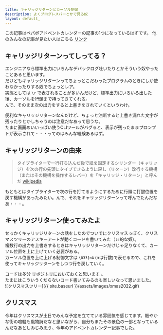 ```yaml
---
title: キャリッジリターンとカーソル制御
description: よくプログレスバーとかで見る奴
layout: default_
---
```


この記事はペパボアドベントカレンダーの記事の1つになっているはずです。
他のみんなの記事が見たい人はこちら [リンク](https://adventar.org/calendars/7784)

## キャリッジリターンってしってる？
エンジニアなら標準出力にいろんなデバックログ吐いたりとかそういう奴やったことあると思います。  
だけどもキャリッジリターンってちょっとこだわったプログラムのときにしか使わなかったりする奴でちょっとレア。  
実態としては `\r` で表されることが多いんだけど、標準出力にいろいろ出した後、カーソルを行頭まで持ってきてくれる。  
んで、そのまま次の出力をすると上書きをされていくというわけ。

便利なキャリッジリターンなんだけど、ちょっと油断すると上書き漏れた文字が残ったりとかしちゃうのは注意だなあって思うな。  
たまに画面めいいっぱい使うCLIツールがバグると、表示が残ったままプロンプトが表示されて・・・ってのはみんな経験あるはず。

## キャリッジリターンの由来
>タイプライターで一行打ち込んだ後で紙を固定するシリンダー（キャリッジ）を次の行の先頭にタイプできるように戻し（リターン）改行する機構（またはその機構を操作するレバー）を「キャリッジ・リターン」と呼んだ [wikipedia](https://ja.wikipedia.org/wiki/%E3%82%AD%E3%83%A3%E3%83%AA%E3%83%83%E3%82%B8%E3%83%BB%E3%83%AA%E3%82%BF%E3%83%BC%E3%83%B3)

もともとはタイプライターで次の行を打てるようにするために行頭に打鍵位置を戻す機構があったみたい。んで、それをキャリッジリターンって呼んでたんだなあ・・・。

## キャリッジリターン使ってみたよ
せっかくキャリッジリターンの話をしたのでついでにクリスマスっぽく、クリスマスツリーのアスキーアートが動くコードを書いてみた（`ls`的な奴）。  
複数行の出力を上書きするときはキャリッジリターンだけじゃ足りなくて、カーソル位置を上に上げていく必要がある。  
カーソル位置を上に上げる制御文字は `\033[nA` (nは行数)で表せるので、これを使ってキャリッジリターンをしつつ行を戻していく。

コードは多分 [リポジトリにおいておくと思います](https://github.com/doew/xmas2022) 。  
たまにはこういうくだらないコード書いてみるのも楽しいなって思いました。  
![クリスマスツリー]({{ site.baseurl }}/assets/images/xmas2022.gif)

## クリスマス
今年はクリスマスが土日でみんな予定を立てている雰囲気を感じてます。賑やかな街の喧騒も風物詩だなと思いながら、自分もまたその景色の一部となっているんだなあとしみじみ思う、今年のアドベントカレンダー記事でした。
